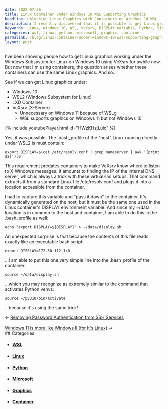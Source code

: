 ```yaml
---
date: 2022-07-26
title: Linux Container Under Windows 10 WSL Supporting Graphics
headline: Unlocking Linux Graphics with Containers on Windows 10 WSL
description: I recently discovered that it is possible to get Linux graphics working with Linux containers on Windows 10 using VcXsrv. I figured out how to capture the DISPLAY variable from the host Linux and pass it to the container by writing it to a shared file. This technique is similar to activating Python virtual environments, and I'm excited to share my findings with you.
keywords: Linux, Windows 10, WSL, VcXsrv, DISPLAY variable, Python, Virtual Environments, Containers, Graphics, Host Linux, Shared File
categories: wsl, linux, python, microsoft, graphic, container
permalink: /blog/linux-container-under-windows-10-wsl-supporting-graphics/
layout: post
---
```



I've been showing people how to get Linux graphics working under the Windows
Subsystem for Linux on Windows 10 using VcXsrv for awhile now. But now that I'm
using containers, the question arises whether these containers can use the same
Linux graphics. And so...

See if we can get Linux graphics under:

- Windows 10
- WSL2 (Windows Subsystem for Linux)
- LXD Container
- VcXsrv (X-Server)
  - Unnecessary on Windows 11 because of WSLg
  - WSL supports graphics on Windows 11 but not Windows 10

{% include youtubePlayer.html id="HWzKHzjLuic" %}

Yes, it was possible. The .bash_profile of the "host" Linux running directly
under WSL2 is must contain:

    export DISPLAY=$(cat /etc/resolv.conf | grep nameserver | awk '{print $2}'):0

This requirement predates containers to make VcXsrv know where to listen to
X-Windows messages. It amounts to finding the IP of the internal DNS server,
which is always a trick with these virtual-lan setups. That command extracts it
from a standard Linux file /etc/resolv.conf and plugs it into a location
accessible from the container.

I had to capture this variable and "pass it down" to the container. It's
dynamically generated on the host, but it must be the same one used in the
Linux container's DISPLAY environment variable. And since my ~/data location is
in common to the host and container, I am able to do this in the .bash_profile
as well:

    echo "export DISPLAY=${DISPLAY}" > ~/data/display.sh

An unexpected surprise is that because the contents of this file reads exactly
like an executable bash script:

    export DISPLAY=172.30.112.1:0

...I am able to put this one very simple line into the .bash_profile of the
container:

    source ~/data/display.sh

...which you may recognize as extremely similar to the command that activates
Python venvs:

    source ~/py310/bin/activate

...because it's using the same trick!


<div class="arrow-links"><div class="post-nav-prev"><span class="arrow">&larr;&nbsp;</span><a href="/blog/removing-password-authentication-from-ssh-services/">Removing Password Authentication from SSH Services</a></div> &nbsp; <div class="post-nav-next"><a href="/blog/windows-11-is-more-like-windows-il-for-it-s-linux/">Windows 11 is more like Windows Il (for It's Linux)</a><span class="arrow">&nbsp;&rarr;</span></div></div>
## Categories

<ul>
<li><h4><a href='/wsl/'>WSL</a></h4></li>
<li><h4><a href='/linux/'>Linux</a></h4></li>
<li><h4><a href='/python/'>Python</a></h4></li>
<li><h4><a href='/microsoft/'>Microsoft</a></h4></li>
<li><h4><a href='/graphic/'>Graphics</a></h4></li>
<li><h4><a href='/container/'>Container</a></h4></li></ul>